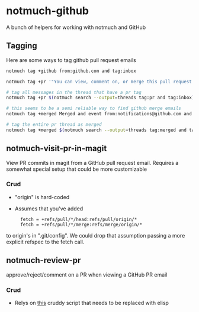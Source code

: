 
# notmuch-github

A bunch of helpers for working with notmuch and GitHub

## Tagging

Here are some ways to tag github pull request emails

```bash
notmuch tag +github from:github.com and tag:inbox

notmuch tag +pr '"You can view, comment on, or merge this pull request online at"' and tag:github and not tag:pr and tag:inbox and not tag:issue

# tag all messages in the thread that have a pr tag
notmuch tag +pr $(notmuch search --output=threads tag:pr and tag:inbox)

# this seems to be a semi reliable way to find github merge emails
notmuch tag +merged Merged and event from:notifications@github.com and not tag:merged and tag:inbox and tag:pr

# tag the entire pr thread as merged
notmuch tag +merged $(notmuch search --output=threads tag:merged and tag:inbox)
```

## notmuch-visit-pr-in-magit

View PR commits in magit from a GitHub pull request email. Requires a somewhat
special setup that could be more customizable

### Crud

* "origin" is hard-coded
* Assumes that you've added

        fetch = +refs/pull/*/head:refs/pull/origin/*
        fetch = +refs/pull/*/merge:refs/merge/origin/*

to origin's in ".git/config".  We could drop that assumption
passing a more explicit refspec to the fetch call.

## notmuch-review-pr

approve/reject/comment on a PR when viewing a GitHub PR email

### Crud

* Relys on [this](./git-pr-event) cruddy script that needs to be replaced with elisp
